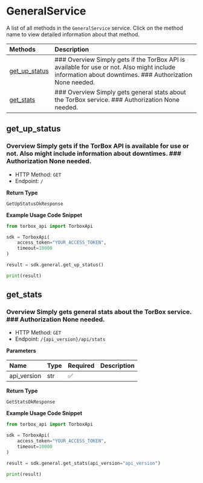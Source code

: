 # GeneralService

A list of all methods in the `GeneralService` service. Click on the method name to view detailed information about that method.

| Methods                         | Description                                                                                                                                            |
| :------------------------------ | :----------------------------------------------------------------------------------------------------------------------------------------------------- |
| [get_up_status](#get_up_status) | ### Overview Simply gets if the TorBox API is available for use or not. Also might include information about downtimes. ### Authorization None needed. |
| [get_stats](#get_stats)         | ### Overview Simply gets general stats about the TorBox service. ### Authorization None needed.                                                        |

## get_up_status

### Overview Simply gets if the TorBox API is available for use or not. Also might include information about downtimes. ### Authorization None needed.

- HTTP Method: `GET`
- Endpoint: `/`

**Return Type**

`GetUpStatusOkResponse`

**Example Usage Code Snippet**

```python
from torbox_api import TorboxApi

sdk = TorboxApi(
    access_token="YOUR_ACCESS_TOKEN",
    timeout=10000
)

result = sdk.general.get_up_status()

print(result)
```

## get_stats

### Overview Simply gets general stats about the TorBox service. ### Authorization None needed.

- HTTP Method: `GET`
- Endpoint: `/{api_version}/api/stats`

**Parameters**

| Name        | Type | Required | Description |
| :---------- | :--- | :------- | :---------- |
| api_version | str  | ✅       |             |

**Return Type**

`GetStatsOkResponse`

**Example Usage Code Snippet**

```python
from torbox_api import TorboxApi

sdk = TorboxApi(
    access_token="YOUR_ACCESS_TOKEN",
    timeout=10000
)

result = sdk.general.get_stats(api_version="api_version")

print(result)
```

